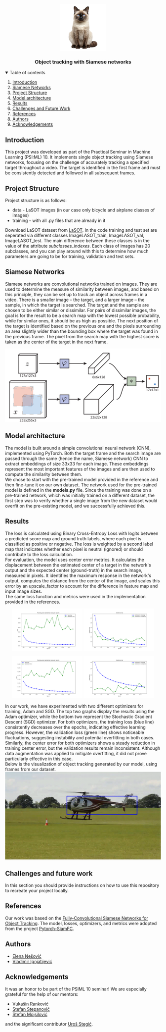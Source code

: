 <!-- PROJECT LOGO -->
<br />
<p align="center">
  <a href="https://github.com/catiaspsilva/README-template">
    <img src="images/siamese-cat-isolated-on-transparent-background-ai-generated-png.png" alt="Logo" width="150" height="150">
  </a>
  <h3 align="center">Object tracking with Siamese networks</h3>


<!-- TABLE OF CONTENTS -->
<details open="open">
  <summary>Table of contents</summary>
  <ol>
    <li><a href="#introduction">Introduction</a></li>
    <li><a href="#siamese-networks">Siamese Networks</a></li>
    <li><a href="#project-structure">Project Structure</a></li>
    <li><a href="#model-architecture">Model architecture</a></li>
    <li><a href="#results">Results</a></li>
    <li><a href="#challenges-and-future-work">Challenges and Future Work</a></li>
    <li><a href="#references">References</a></li>
    <li><a href="#authors">Authors</a></li>
    <li><a href="#acknowledgements">Acknowledgements</a></li>
  </ol>
</details>



<!-- Introduction -->
## <span id="introduction"> Introduction </span>

This project was developed as part of the Practical Seminar in Machine Learning (PSI:ML) 10. It implements single object tracking using Siamese networks, focusing on the challenge of accurately tracking a specified target throughout a video. The target is identified in the first frame and must be consistently detected and followed in all subsequent frames.

<!-- Project Structure -->
## <span id="project-structure"> Project Structure </span>
Project structure is as follows:
<ul>
  <li>data - LaSOT images (in our case only bicycle and airplane classes of images)</li>
  <li>training - with all .py files that are already in it</li>
</ul>
Download LaSOT dataset from <a href="https://onedrive.live.com/?authkey=%21AKDCa351cL3g44Q&id=83EEFE32EECC7F4B%2133234&cid=83EEFE32EECC7F4B">LaSOT</a>. In the code training and test set are seperated via different classes ImageLASOT_train, ImageLASOT_val, ImageLASOT_test. The main difference between these classes is in the value of the attribute <i>subclasses_indexes</i>. Each class of images has 20 subclasses, and you can play around with this to determine how much parameters are going to be for training, validation and test sets.

<!-- Siamese Networks -->
## <span id="siamese-networks"> Siamese Networks</span>
Siamese networks are convolutional networks trained on images. They are used to determine the measure of similarity between images, and based on this principle, they can be set up to track an object across frames in a video. There is a smaller image – the target, and a larger image – the sample, in which the target is searched. The target and the sample are chosen to be either similar or dissimilar. For pairs of dissimilar images, the goal is for the result to be a search map with the lowest possible probability, while for similar ones, it should be as high as possible. The next position of the target is identified based on the previous one and the pixels surrounding an area slightly wider than the bounding box where the target was found in the previous frame. The pixel from the search map with the highest score is taken as the center of the target in the next frame.
<br/>
<p align="center">
  <img src="images/siamese_network.png" alt="siamese network - principle" width="600">
</p>

<!-- Model arch -->
## <span id="model-architecture"> Model architecture </span>
The model is built around a simple convolutional neural network (CNN), implemented using PyTorch. Both the target frame and the search image are passed through the same (hence the name, Siamese network) CNN to extract embeddings of size 33x33 for each image. These embeddings represent the most important features of the images and are then used to compute the similarity between them. 
<br>We chose to start with the pre-trained model provided in the reference and then fine-tune it on our own dataset. The network used for the pre-trained model is defined in the **models.py** file.
Since the training was done on a pre-trained network, which was initially trained on a different dataset, the first step was to verify whether a single image from the new dataset would overfit on the pre-existing model, and we successfully achieved this.
<!-- Project Structure -->
## <span id="results"> Results </span>

The loss is calculated using Binary Cross-Entropy Loss with logits between a predicted score map and ground truth labels, where each pixel is classified as positive or negative. The loss is weighted by a second label map that indicates whether each pixel is neutral (ignored) or should contribute to the loss calculation. <br>For evaluation, the model uses center error metrics. It calculates the displacement between the estimated center of a target in the network's output and the expected center (ground-truth) in the search image, measured in pixels. It identifies the maximum response in the network's output, computes the distance from the center of the image, and scales this error by an upscale_factor to account for the difference in feature map and input image sizes. <br>
The same loss function and metrics were used in the implementation provided in the references.

<p align="center">
  <img src="images/adamloss.png" width="45%">
  <img src="images/center_error_adam.png" width="45%">
</p>

<p align="center">
  <img src="images/sgdloss.png" width="45%">
  <img src="images/center_error_sgd.png" width="45%">
</p>

In our work, we have experimented with two different optimizers for training, Adam and SGD. The top two graphs display the results using the Adam optimizer, while the bottom two represent the Stochastic Gradient Descent (SGD) optimizer. For both optimizers, the training loss (blue line) consistently decreases over the epochs, indicating effective learning progress. However, the validation loss (green line) shows noticeable fluctuations, suggesting instability and potential overfitting in both cases. Similarly, the center error for both optimizers shows a steady reduction in training center error, but the validation results remain inconsistent. Although data augmentation was applied to mitigate overfitting, it did not prove particularly effective in this case.
<br>Below is the visualization of object tracking generated by our model, using frames from our dataset. <br>
![Demo](images/output_video.gif)

<!-- Project Structure -->
## <span id="challenges-and-future-work"> Challenges and future work </span>

In this section you should provide instructions on how to use this repository to recreate your project locally.

<!-- Project Structure -->
## <span id="references"> References </span>

Our work was based on the <a href="https://arxiv.org/pdf/1606.09549">Fully-Convolutional Siamese Networks for Object Tracking</a>. The model, losses, optimizers, and metrics were adopted from the project <a href = "https://github.com/rafellerc/Pytorch-SiamFC">Pytorch-SiamFC</a>.

<!-- Authors -->
## Authors

<ul>
  <li>
    <a href="https://github.com/0elena0">Elena Nešović </a>
  </li>
  <li>
    <a href="https://github.com/Dovlane">Vladimir Ignjatijević</a>
  </li>
</ul>


<!-- ACKNOWLEDGEMENTS -->
## Acknowledgements

It was an honor to be part of the PSIML 10 seminar! We are especially grateful for the help of our mentors:
<ul>
  <li><a href="https://www.linkedin.com/in/vukasinrankovic/">Vukašin Ranković</a></li>
  <li><a href="https://www.linkedin.com/in/stefan-stepanovic/">Stefan Stepanović</a></li>
  <li><a href="https://www.linkedin.com/in/stefan-mojsilovic/">Stefan Mojsilović</a></li>
</ul>
and the significant contributor <a href="https://www.linkedin.com/in/urosstegic/">Uroš Stegić</a>.


